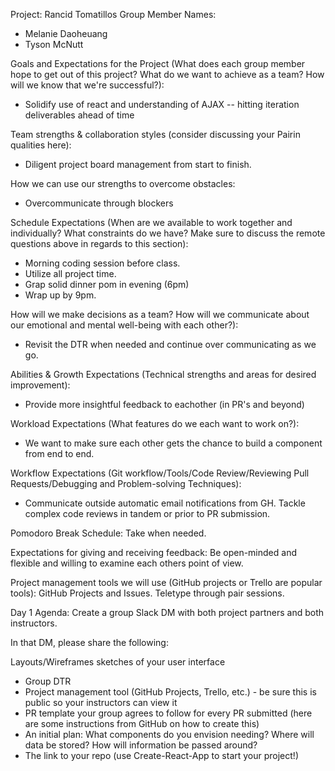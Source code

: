 Project: Rancid Tomatillos
Group Member Names:
* Melanie Daoheuang
* Tyson McNutt

Goals and Expectations for the Project (What does each group member hope to get out of this project? What do we want to achieve as a team? How will we know that we're successful?):
* Solidify use of react and understanding of AJAX -- hitting iteration deliverables ahead of time

Team strengths & collaboration styles (consider discussing your Pairin qualities here):
* Diligent project board management from start to finish.

How we can use our strengths to overcome obstacles:
* Overcommunicate through blockers

Schedule Expectations (When are we available to work together and individually? What constraints do we have? Make sure to discuss the remote questions above in regards to this section):
* Morning coding session before class.
* Utilize all project time.
* Grap solid dinner pom in evening (6pm)
* Wrap up by 9pm. 

How will we make decisions as a team? How will we communicate about our emotional and mental well-being with each other?):
* Revisit the DTR when needed and continue over communicating as we go.

Abilities & Growth Expectations (Technical strengths and areas for desired improvement):
* Provide more insightful feedback to eachother (in PR's and beyond)

Workload Expectations (What features do we each want to work on?):
* We want to make sure each other gets the chance to build a component from end to end.

Workflow Expectations (Git workflow/Tools/Code Review/Reviewing Pull Requests/Debugging and Problem-solving Techniques):
* Communicate outside automatic email notifications from GH. Tackle complex code reviews in tandem or prior to PR submission.

Pomodoro Break Schedule:
Take when needed.

Expectations for giving and receiving feedback:
Be open-minded and flexible and willing to examine each others point of view.

Project management tools we will use (GitHub projects or Trello are popular tools):
GitHub Projects and Issues. Teletype through pair sessions.

Day 1 Agenda:
Create a group Slack DM with both project partners and both instructors.

In that DM, please share the following:

Layouts/Wireframes sketches of your user interface
* Group DTR
* Project management tool (GitHub Projects, Trello, etc.) - be sure this is public so your instructors can view it
* PR template your group agrees to follow for every PR submitted (here are some instructions from GitHub on how to create this)
* An initial plan:
What components do you envision needing?
Where will data be stored?
How will information be passed around?
* The link to your repo (use Create-React-App to start your project!)

